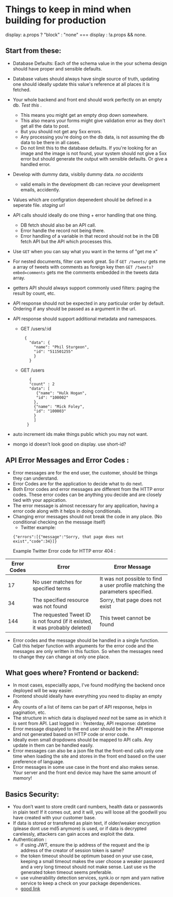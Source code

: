 # Things to keep in mind when building for production 

display: a.props ? "block" : "none" === display : !a.props && none. 

## Start from these: 
-  Database Defaults: Each of the schema value in the your schema design should have proper and sensible defaults. 
-  Database values should always have single source of truth, updating one should ideally update this value's reference at all places it is fetched. 

-  Your whole backend and front end should work perfectly on an empty db. *Test this* . 
   - This means you might get an empty drop down somewhere. 
   - This also means your forms might give validation error as they don't get all the data to post.
   - But you should not get any 5xx errors. 
   - Any processing you're doing on the db data, is not assuming the db data to be there in all cases. 
   - Do not limit this to the database defaults. If you're looking for an image and the image is not found, your system should not give a 5xx error but should generate the output with sensible defaults. Or give a handled error. 
   
-  Develop with dummy data, visibliy dummy data. *no accidents* 
   - valid emails in the development db can recieve your development emails, accidently. 
-  Values which are configration depenedent should be defined in a seperate file. *staging url*

-  API calls should ideally do one thing + error handling that one thing. 
   - DB fetch should also be an API call. 
   - Error handle the record not being there. 
   - Error handling of a variable in that record should not be in the DB fetch API but the API which processes this. 

-  Use `GET` when you can say what you want in the terms of "get me x"
-  For nested documents, filter can work great. So if `GET /tweets/` gets me a array of tweets with comments as foreign key then `GET /tweets?embed=comments` gets me the comments embedded in the tweets data array. 
-  getters API should always support commonly used filters: paging the result by count, etc. 
-  API response should not be expected in any particular order by default. Ordering if any should be passed as a argument in the url. 
-  API response should support additional metadata and namespaces. 
   - GET /users/:id
   ```
        {
          "data": {
            "name": "Phil Sturgeon",
            "id": "511501255"
            }
          }
   ```
   - GET /users
   ```
          {
          "count" : 2
          "data": [
             {"name": "Hulk Hogan",
             "id": "100002"
            },
            {"name": "Mick Foley",
            "id": "100003"
            }
            ]
         }
     ``` 

-  auto increment ids make things public which you may not want.
-  mongo id doesn't look good on display. use short-id?


## API Error Messages and Error Codes :
- Error messages are for the end user, the customer, should be things they can understand. 
- Error Codes are for the application to decide what to do next. 
- Both Error codes and error messages are different from the HTTP error codes. These error codes can be anything you decide and are closely tied with your appication. 
- The error message is almost necessary for any application, having a error code along with it helps in doing conditionals.
- Changing error messages should not break the code in any place. (No conditional checking on the message itself)
    - Twitter example:
     ```
     {"errors":[{"message":"Sorry, that page does not exist","code":34}]}

     ```
    Example Twitter Error code for HTTP error 404 :
     
     
| Error Codes | Error                                                                        | Error Message                                                                 |
|-------------|------------------------------------------------------------------------------|-------------------------------------------------------------------------------|
| 17          | No user matches for specified terms                                          | It was not possible to find a user profile matching the parameters specified. |
| 34          | The specified resource was not found                                         | Sorry, that page does not exist                                               |
| 144         | The requested Tweet ID is not found (if it existed, it was probably deleted) | This tweet cannot be found                                                    |

- Error codes and the message should be handled in a single function. Call this helper function with arguments for the error code and the messages are only written in this fuction. So when the messages need to change they can change at only one place. 



## What goes where? Frontend or backend: 
- In most cases, especiallly apps, I've found modifying the backend once deployed will be way easier. 
- Frontend should ideally have everything you need to display an empty db.  
- Any counts of a list of items can be part of API response, helps in pagination, etc. 
- The structure in which data is displayed *need* not be same as in which it is sent from API. Last logged in : Yesterday, API response: datetime
- Error message dispalyed to the end user should be in the API response and not generated based on HTTP code or error code.
- Ideally even small dropdowns should be mapped to API calls. Any update in them can be handled easily. 
- Error messages can also be a json file that the front-end calls only one time when loading the site and stores in the front end based on the user preference of language. 
- Error messages in some use case in the front end also makes sense. Your server and the front end device may have the same amount of memory!

## Basics Security: 

- You don’t want to store credit card numbers, health data or passwords in plain text! If it comes out, and it will, you will loose all the goodwill you have created with your customer base. 
- If data is stored or transfered as plain text, if older/weaker encryption (please dont use md5 anymore) is used, or if data is decrypted carelessly, attackers can gain acces and exploit the data.
- Authentication :
  - if using JWT, ensure the ip address of the request and the ip address of the creator of session token is same?
  - the token timeout should be optimum based on your use case, keeping a small timeout makes the user choose a weaker password and a very long timeout should not make sense. Last use vs the generated token timeout seems preferable. 
  - use vulnerability detection services, synk.io or npm and yarn native service to keep a check on your package dependenices.
  - [good link](https://medium.com/@nodepractices/were-under-attack-23-node-js-security-best-practices-e33c146cb87d)



